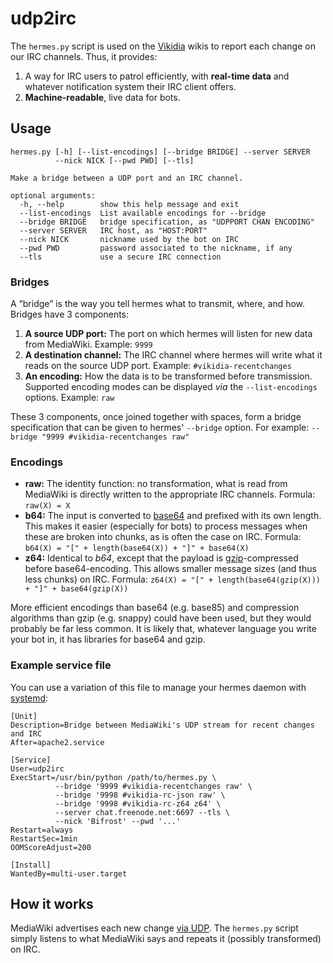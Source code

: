 # udp2irc

The `hermes.py` script is used on the [Vikidia](https://vikidia.org) wikis to report each change on our IRC channels.
Thus, it provides:

1. A way for IRC users to patrol efficiently, with **real-time data** and whatever notification system their IRC client offers.
1. **Machine-readable**, live data for bots.

## Usage

```
hermes.py [-h] [--list-encodings] [--bridge BRIDGE] --server SERVER
          --nick NICK [--pwd PWD] [--tls]

Make a bridge between a UDP port and an IRC channel.

optional arguments:
  -h, --help        show this help message and exit
  --list-encodings  List available encodings for --bridge
  --bridge BRIDGE   bridge specification, as "UDPPORT CHAN ENCODING"
  --server SERVER   IRC host, as "HOST:PORT"
  --nick NICK       nickname used by the bot on IRC
  --pwd PWD         password associated to the nickname, if any
  --tls             use a secure IRC connection
```

### Bridges

A “bridge” is the way you tell hermes what to transmit, where, and how. Bridges have 3 components:

1. **A source UDP port:** The port on which hermes will listen for new data from MediaWiki.
   Example: `9999`
1. **A destination channel:** The IRC channel where hermes will write what it reads on the source UDP port.
   Example: `#vikidia-recentchanges`
1. **An encoding:** How the data is to be transformed before transmission.
   Supported encoding modes can be displayed _via_ the `--list-encodings` options.
   Example: `raw`

These 3 components, once joined together with spaces, form a bridge specification
that can be given to hermes' `--bridge` option. For example: `--bridge "9999 #vikidia-recentchanges raw"`

### Encodings

* **raw:** The identity function: no transformation, what is read from MediaWiki is directly written
  to the appropriate IRC channels.
  Formula: `raw(X) = X`
* **b64:** The input is converted to [base64](https://en.wikipedia.org/wiki/Base64) and prefixed with its own length.
  This makes it easier (especially for bots) to process messages when these are broken into chunks, as is often the case
  on IRC.
  Formula: `b64(X) = "[" + length(base64(X)) + "]" + base64(X)`
* **z64:** Identical to _b64_, except that the payload is [gzip](https://en.wikipedia.org/wiki/Gzip)-compressed
  before base64-encoding. This allows smaller message sizes (and thus less chunks) on IRC.
  Formula: `z64(X) = "[" + length(base64(gzip(X))) + "]" + base64(gzip(X))`

More efficient encodings than base64 (e.g. base85) and compression algorithms than gzip (e.g. snappy) could have been used,
but they would probably be far less common. It is likely that, whatever language you write your bot in,
it has libraries for base64 and gzip.

### Example service file

You can use a variation of this file to manage your hermes daemon with [systemd](https://en.wikipedia.org/wiki/Systemd):

```systemd
[Unit]
Description=Bridge between MediaWiki's UDP stream for recent changes and IRC
After=apache2.service

[Service]
User=udp2irc
ExecStart=/usr/bin/python /path/to/hermes.py \
          --bridge '9999 #vikidia-recentchanges raw' \
          --bridge '9998 #vikidia-rc-json raw' \
          --bridge '9998 #vikidia-rc-z64 z64' \
          --server chat.freenode.net:6697 --tls \
          --nick 'Bifrost' --pwd '...'
Restart=always
RestartSec=1min
OOMScoreAdjust=200

[Install]
WantedBy=multi-user.target
```

## How it works

MediaWiki advertises each new change [via UDP](https://www.mediawiki.org/wiki/Manual:$wgRCFeeds).
The `hermes.py` script simply listens to what MediaWiki says and repeats it (possibly transformed) on IRC.
